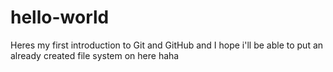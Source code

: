 # hello-world
Heres my first introduction to Git and GitHub and I hope i'll be able to put an already created file system on here haha
